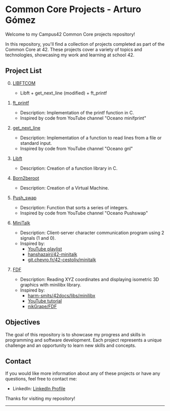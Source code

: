 # Common Core Projects - Arturo Gómez

Welcome to my Campus42 Common Core projects repository!

In this repository, you'll find a collection of projects completed as part of the Common Core at 42. These projects cover a variety of topics and technologies, showcasing my work and learning at school 42.

## Project List
0. [LIBFTCOM](https://github.com/agomez-m/42cursus/tree/main/LIBFTCOM)
   - Libft + get_next_line (modified) + ft_printf 

1. [ft_printf](https://github.com/agomez-m/42cursus/tree/main/ft_printf)
   - Description: Implementation of the printf function in C.
   - Inspired by code from YouTube channel "Oceano minifprint"

2. [get_next_line](https://github.com/agomez-m/42cursus/tree/main/getnextline)
   - Description: Implementation of a function to read lines from a file or standard input.
   - Inspired by code from YouTube channel "Oceano gnl"

3. [Libft](https://github.com/agomez-m/42cursus/tree/main/Libft)
   - Description: Creation of a function library in C.

4. [Born2beroot](https://github.com/agomez-m/42cursus/tree/main/Born2beroot)
   - Description: Creation of a Virtual Machine.

5. [Push_swap](https://github.com/agomez-m/42cursus/tree/main/Push_swap)
   - Description: Function that sorts a series of integers.
   - Inspired by code from YouTube channel "Oceano Pushswap"

6. [MiniTalk](https://github.com/agomez-m/42cursus/tree/main/MINITALK)
   - Description: Client-server character communication program using 2 signals (1 and 0).
   - Inspired by:
     - [YouTube playlist](https://www.youtube.com/playlist?list=PL9LZM-hWdUvsqXxqghK5H1fF07nCV9MyF)
     - [hanshazairi/42-minitalk](https://github.com/hanshazairi/42-minitalk)
     - [git.chevro.fr/42-cestoliv/minitalk](https://git.chevro.fr/42-cestoliv/minitalk/-/tree/nosleep)

7. [FDF](https://github.com/agomez-m/42cursus/tree/main/FDF)
   - Description: Reading XYZ coordinates and displaying isometric 3D graphics with minilibx library.
   - Inspired by:
     - [harm-smits/42docs/libs/minilibx](https://harm-smits.github.io/42docs/libs/minilibx)
     - [YouTube tutorial](https://www.youtube.com/watch?v=10P59aOgi68&t=366s)
     - [nikGrape/FDF](https://github.com/nikGrape/FDF)

## Objectives

The goal of this repository is to showcase my progress and skills in programming and software development. Each project represents a unique challenge and an opportunity to learn new skills and concepts.

## Contact

If you would like more information about any of these projects or have any questions, feel free to contact me:

- LinkedIn: [LinkedIn Profile](https://www.linkedin.com/in/arturo-g%C3%B3mez-mart%C3%ADn-crespo-b7a5355a/?originalSubdomain=es)

Thanks for visiting my repository!

---
